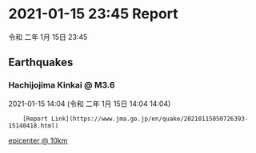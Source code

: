 # 2021-01-15 23:45 Report
令和 二年 1月 15日 23:45

## Earthquakes
### Hachijojima Kinkai @ M3.6
2021-01-15 14:04 (令和 二年 1月 15日 14:04 14:04)
  
        [Report Link](https://www.jma.go.jp/en/quake/20210115050726393-15140418.html)  
[epicenter @ 10km](https://www.google.com/maps/place/32°54'00%22+139°30'00%22/@32.9,139.5,17z/data=!3m1!4b1!4m5!3m4!1s0x0:0x0!8m2!3d32.9!4d139.5)